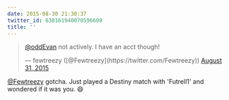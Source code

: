 ```yaml
---
date: 2015-08-30 21:30:37
twitter_id: 638161940070596608
title: ''
---
```


<blockquote class="twitter-tweet"><p lang="en" dir="ltr"><a href="https://twitter.com/oddEvan?ref_src=twsrc%5Etfw">@oddEvan</a> not actively. I have an acct though!</p>&mdash; fewtreezy ([@Fewtreezy](https://twitter.com/Fewtreezy)) <a href="https://twitter.com/Fewtreezy/status/638159808630292481?ref_src=twsrc%5Etfw">August 31, 2015</a></blockquote>
<script async src="https://platform.twitter.com/widgets.js" charset="utf-8"></script>

[@Fewtreezy](https://twitter.com/Fewtreezy) gotcha. Just played a Destiny match with 'Futrell1' and wondered if it was you. 😄

